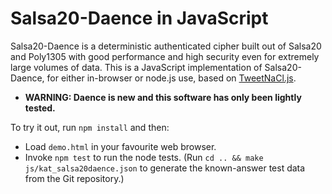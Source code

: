 Salsa20-Daence in JavaScript
============================

Salsa20-Daence is a deterministic authenticated cipher built out of
Salsa20 and Poly1305 with good performance and high security even for
extremely large volumes of data.  This is a JavaScript implementation
of Salsa20-Daence, for either in-browser or node.js use, based on
[TweetNaCl.js](https://github.com/dchest/tweetnacl-js).

- **WARNING: Daence is new and this software has only been lightly tested.**

To try it out, run `npm install` and then:

- Load `demo.html` in your favourite web browser.
- Invoke `npm test` to run the node tests.
  (Run `cd .. && make js/kat_salsa20daence.json` to generate the
  known-answer test data from the Git repository.)

